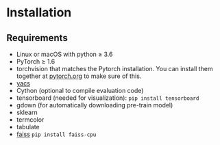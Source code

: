 # Installation

## Requirements

- Linux or macOS with python ≥ 3.6
- PyTorch ≥ 1.6
- torchvision that matches the Pytorch installation. You can install them together at [pytorch.org](https://pytorch.org/) to make sure of this.
- [yacs](https://github.com/rbgirshick/yacs)
- Cython (optional to compile evaluation code)
- tensorboard (needed for visualization): `pip install tensorboard`
- gdown (for automatically downloading pre-train model)
- sklearn
- termcolor
- tabulate
- [faiss](https://github.com/facebookresearch/faiss) `pip install faiss-cpu`
